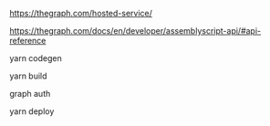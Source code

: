 https://thegraph.com/hosted-service/

https://thegraph.com/docs/en/developer/assemblyscript-api/#api-reference

yarn codegen

yarn build

graph auth

yarn deploy